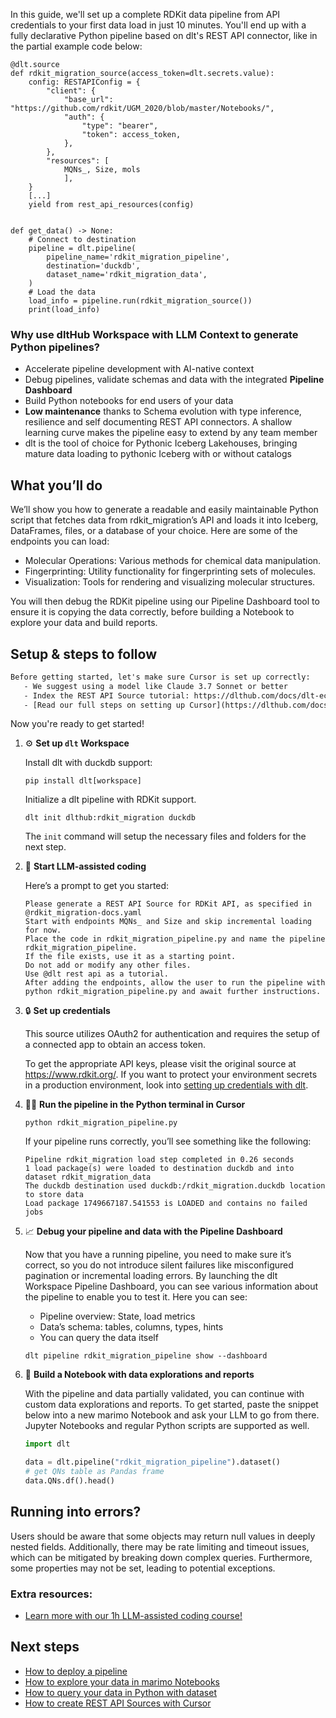 In this guide, we'll set up a complete RDKit data pipeline from API credentials to your first data load in just 10 minutes. You'll end up with a fully declarative Python pipeline based on dlt's REST API connector, like in the partial example code below:

```python-outcome
@dlt.source
def rdkit_migration_source(access_token=dlt.secrets.value):
    config: RESTAPIConfig = {
        "client": {
            "base_url": "https://github.com/rdkit/UGM_2020/blob/master/Notebooks/",
            "auth": {
                "type": "bearer",
                "token": access_token,
            },
        },
        "resources": [
            MQNs_, Size, mols
            ],
    }
    [...]
    yield from rest_api_resources(config)


def get_data() -> None:
    # Connect to destination
    pipeline = dlt.pipeline(
        pipeline_name='rdkit_migration_pipeline',
        destination='duckdb',
        dataset_name='rdkit_migration_data', 
    )
    # Load the data
    load_info = pipeline.run(rdkit_migration_source())
    print(load_info) 
```

### Why use dltHub Workspace with LLM Context to generate Python pipelines?

- Accelerate pipeline development with AI-native context
- Debug pipelines, validate schemas and data with the integrated **Pipeline Dashboard**
- Build Python notebooks for end users of your data
- **Low maintenance** thanks to Schema evolution with type inference, resilience and self documenting REST API connectors. A shallow learning curve makes the pipeline easy to extend by any team member
- dlt is the tool of choice for Pythonic Iceberg Lakehouses, bringing mature data loading to pythonic Iceberg with or without catalogs

## What you’ll do

We’ll show you how to generate a readable and easily maintainable Python script that fetches data from rdkit_migration’s API and loads it into Iceberg, DataFrames, files, or a database of your choice. Here are some of the endpoints you can load:

- Molecular Operations: Various methods for chemical data manipulation.
- Fingerprinting: Utility functionality for fingerprinting sets of molecules.
- Visualization: Tools for rendering and visualizing molecular structures.

You will then debug the RDKit pipeline using our Pipeline Dashboard tool to ensure it is copying the data correctly, before building a Notebook to explore your data and build reports.

## Setup & steps to follow

```default
Before getting started, let's make sure Cursor is set up correctly:
   - We suggest using a model like Claude 3.7 Sonnet or better
   - Index the REST API Source tutorial: https://dlthub.com/docs/dlt-ecosystem/verified-sources/rest_api/ and add it to context as **@dlt rest api**
   - [Read our full steps on setting up Cursor](https://dlthub.com/docs/dlt-ecosystem/llm-tooling/cursor-restapi#23-configuring-cursor-with-documentation)
```

Now you're ready to get started!

1. ⚙️ **Set up `dlt` Workspace**
    
    Install dlt with duckdb support:
    ```shell
    pip install dlt[workspace]
    ```

    Initialize a dlt pipeline with RDKit support.
    ```shell
    dlt init dlthub:rdkit_migration duckdb
    ```

    The `init` command will setup the necessary files and folders for the next step.
    
2. 🤠 **Start LLM-assisted coding**
    
    Here’s a prompt to get you started:
    
    ```prompt
    Please generate a REST API Source for RDKit API, as specified in @rdkit_migration-docs.yaml 
    Start with endpoints MQNs_ and Size and skip incremental loading for now. 
    Place the code in rdkit_migration_pipeline.py and name the pipeline rdkit_migration_pipeline. 
    If the file exists, use it as a starting point. 
    Do not add or modify any other files. 
    Use @dlt rest api as a tutorial. 
    After adding the endpoints, allow the user to run the pipeline with python rdkit_migration_pipeline.py and await further instructions.
    ```

    
3. 🔒 **Set up credentials** 
    
    This source utilizes OAuth2 for authentication and requires the setup of a connected app to obtain an access token.
    
    To get the appropriate API keys, please visit the original source at https://www.rdkit.org/.
    If you want to protect your environment secrets in a production environment, look into [setting up credentials with dlt](https://dlthub.com/docs/walkthroughs/add_credentials).
    
4. 🏃‍♀️ **Run the pipeline in the Python terminal in Cursor**
    
    ```shell
    python rdkit_migration_pipeline.py
    ```
    
    If your pipeline runs correctly, you’ll see something like the following:
    
    ```shell
    Pipeline rdkit_migration load step completed in 0.26 seconds
    1 load package(s) were loaded to destination duckdb and into dataset rdkit_migration_data
    The duckdb destination used duckdb:/rdkit_migration.duckdb location to store data
    Load package 1749667187.541553 is LOADED and contains no failed jobs
    ```
    
5. 📈 **Debug your pipeline and data with the Pipeline Dashboard**

    Now that you have a running pipeline, you need to make sure it’s correct, so you do not introduce silent failures like misconfigured pagination or incremental loading errors. By launching the dlt Workspace Pipeline Dashboard, you can see various information about the pipeline to enable you to test it. Here you can see:
    - Pipeline overview: State, load metrics
    - Data’s schema: tables, columns, types, hints
    - You can query the data itself
    
    ```shell
    dlt pipeline rdkit_migration_pipeline show --dashboard
    ```
    
6. 🐍 **Build a Notebook with data explorations and reports**

    With the pipeline and data partially validated, you can continue with custom data explorations and reports. To get started, paste the snippet below into a new marimo Notebook and ask your LLM to go from there. Jupyter Notebooks and regular Python scripts are supported as well.

    
    ```python
    import dlt

   data = dlt.pipeline("rdkit_migration_pipeline").dataset()
   # get QNs table as Pandas frame
   data.QNs.df().head()
    ```

## Running into errors?

Users should be aware that some objects may return null values in deeply nested fields. Additionally, there may be rate limiting and timeout issues, which can be mitigated by breaking down complex queries. Furthermore, some properties may not be set, leading to potential exceptions.

### Extra resources:

- [Learn more with our 1h LLM-assisted coding course!](https://www.youtube.com/watch?v=GGid70rnJuM)

## Next steps

- [How to deploy a pipeline](https://dlthub.com/docs/walkthroughs/deploy-a-pipeline)
- [How to explore your data in marimo Notebooks](https://dlthub.com/docs/general-usage/dataset-access/marimo)
- [How to query your data in Python with dataset](https://dlthub.com/docs/general-usage/dataset-access/dataset)
- [How to create REST API Sources with Cursor](https://dlthub.com/docs/dlt-ecosystem/llm-tooling/cursor-restapi)